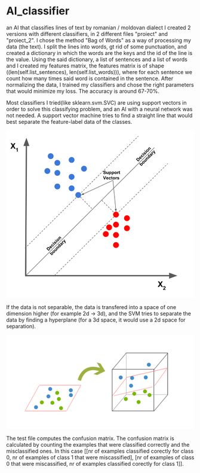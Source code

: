 # AI_classifier
an AI that classifies lines of text by romanian / moldovan dialect
I created 2 versions with different classifiers, in 2 different files "proiect" and "proiect_2". I chose the method "Bag of Words" as a way of processing my data (the text). 
I split the lines into words, gt rid of some punctuation, and created a dictionary in which the words are the keys and the id of the line is the value.
Using the said dictionary, a list of sentences and a list of words and I created my features matrix, the features matrix is of shape 
((len(self.list_sentences), len(self.list_words))), where for each sentence we count how many times said word is contained in the sentence. After normalizing the data, 
I trained my classifiers and chose the right parameters that would minimize my loss. The accuracy is around 67-70%.

Most classifiers I tried(like sklearn.svm.SVC) are using support vectors in order to solve this classifying problem, and an AI with a neural network was not needed.
A support vector machine tries to find a straight line that would best separate the feature-label data of the classes. 

![Screenshot](support-vectors-and-maximum-margin.png)

If the data is not separable, the data is transfered into a space of one dimension higher (for example 2d -> 3d), and the SVM tries to separate the data by finding a hyperplane 
(for a 3d space, it would use a 2d space for separation).

![Screenshot](svm.png)

The test file computes the confusion matrix. The confusion matrix is calculated by counting the examples that were classified correctly and the misclassified ones. 
In this case [[nr of examples classified corectly for class 0, nr of examples of class 1 that were miscassified], 
[nr of examples of class 0 that were miscassified, nr of examples classified corectly for class 1]]. 
